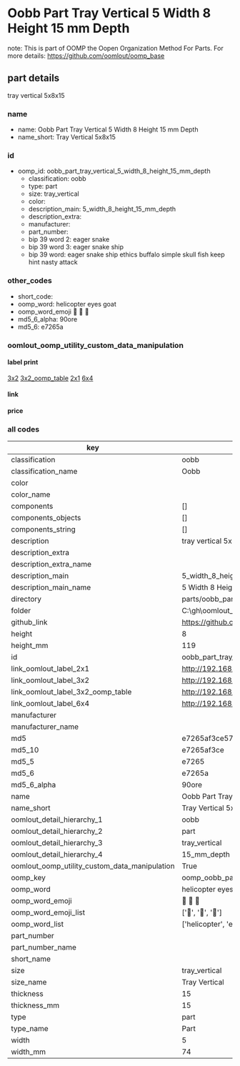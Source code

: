 # Oobb Part Tray Vertical 5 Width 8 Height 15 mm Depth  

note: This is part of OOMP the Oopen Organization Method For Parts. For more details: https://github.com/oomlout/oomp_base

##  part details
  



tray vertical 5x8x15



### name
* name: Oobb Part Tray Vertical 5 Width 8 Height 15 mm Depth
* name_short: Tray Vertical 5x8x15 
### id
* oomp_id: oobb_part_tray_vertical_5_width_8_height_15_mm_depth
  * classification: oobb
  * type: part
  * size: tray_vertical
  * color: 
  * description_main: 5_width_8_height_15_mm_depth
  * description_extra: 
  * manufacturer: 
  * part_number: 
  * bip 39 word 2: eager snake
  * bip 39 word 3: eager snake ship
  * bip 39 word: eager snake ship ethics buffalo simple skull fish keep hint nasty attack

### other_codes
* short_code: 
* oomp_word: helicopter eyes goat
* oomp_word_emoji :helicopter: :eyes: :goat:
* md5_6_alpha: 90ore
* md5_6: e7265a






### oomlout_oomp_utility_custom_data_manipulation
#### label print
[3x2](http://192.168.1.245:1112/?label=oomp%2090ore)
[3x2_oomp_table](http://192.168.1.108:1112/?label=oomp%2090ore)
[2x1](http://192.168.1.242:1112/?label=oomp%2090ore)
[6x4](http://192.168.1.55:1112/?label=oomp%2090ore)    

#### link

                              

#### price







### all codes 
| key | value |  
| --- | --- |  
| classification | oobb |  
| classification_name | Oobb |  
| color |  |  
| color_name |  |  
| components | [] |  
| components_objects | [] |  
| components_string | [] |  
| description | tray vertical 5x8x15 |  
| description_extra |  |  
| description_extra_name |  |  
| description_main | 5_width_8_height_15_mm_depth |  
| description_main_name | 5 Width 8 Height 15 mm Depth |  
| directory | parts/oobb_part_tray_vertical_5_width_8_height_15_mm_depth |  
| folder | C:\gh\oomlout_oobb_version_4_generated_parts\parts\oobb_part_tray_vertical_5_width_8_height_15_mm_depth |  
| github_link | https://github.com/oomlout/oomlout_oomp_part_src/tree/main/parts/oobb_part_tray_vertical_5_width_8_height_15_mm_depth |  
| height | 8 |  
| height_mm | 119 |  
| id | oobb_part_tray_vertical_5_width_8_height_15_mm_depth |  
| link_oomlout_label_2x1 | http://192.168.1.242:1112/?label=oomp%2090ore |  
| link_oomlout_label_3x2 | http://192.168.1.245:1112/?label=oomp%2090ore |  
| link_oomlout_label_3x2_oomp_table | http://192.168.1.108:1112/?label=oomp%2090ore |  
| link_oomlout_label_6x4 | http://192.168.1.55:1112/?label=oomp%2090ore |  
| manufacturer |  |  
| manufacturer_name |  |  
| md5 | e7265af3ce57b95b240ed4db8c334a27 |  
| md5_10 | e7265af3ce |  
| md5_5 | e7265 |  
| md5_6 | e7265a |  
| md5_6_alpha | 90ore |  
| name | Oobb Part Tray Vertical 5 Width 8 Height 15 mm Depth |  
| name_short | Tray Vertical 5x8x15  |  
| oomlout_detail_hierarchy_1 | oobb |  
| oomlout_detail_hierarchy_2 | part |  
| oomlout_detail_hierarchy_3 | tray_vertical |  
| oomlout_detail_hierarchy_4 | 15_mm_depth |  
| oomlout_oomp_utility_custom_data_manipulation | True |  
| oomp_key | oomp_oobb_part_tray_vertical_5_width_8_height_15_mm_depth |  
| oomp_word | helicopter eyes goat |  
| oomp_word_emoji | :helicopter: :eyes: :goat: |  
| oomp_word_emoji_list | [':helicopter:', ':eyes:', ':goat:'] |  
| oomp_word_list | ['helicopter', 'eyes', 'goat'] |  
| part_number |  |  
| part_number_name |  |  
| short_name |  |  
| size | tray_vertical |  
| size_name | Tray Vertical |  
| thickness | 15 |  
| thickness_mm | 15 |  
| type | part |  
| type_name | Part |  
| width | 5 |  
| width_mm | 74 |  
